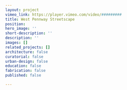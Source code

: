 ```yaml
---
layout: project
vimeo_link: https://player.vimeo.com/video/#########
title: West Pennway Streetscape
position: 
hero_image: ''
short-description: ''
description: ''
images: []
related_projects: []
architecture: false
curatorial: false
urban-design: false
education: false
fabrication: false
published: false

---
```

